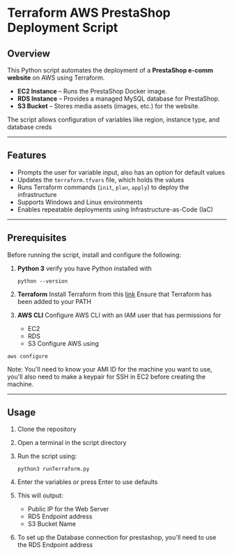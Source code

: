 # Terraform AWS PrestaShop Deployment Script

## Overview

This Python script automates the deployment of a **PrestaShop e-comm website** on AWS using Terraform.

- **EC2 Instance** – Runs the PrestaShop Docker image.
- **RDS Instance** – Provides a managed MySQL database for PrestaShop.
- **S3 Bucket** – Stores media assets (images, etc.) for the website.

The script allows configuration of variables like region, instance type, and database creds


---


## Features

- Prompts the user for variable input, also has an option for default values
- Updates the `terraform.tfvars` file, which holds the values 
- Runs Terraform commands (`init`, `plan`, `apply`) to deploy the infrastructure
- Supports Windows and Linux environments
- Enables repeatable deployments using Infrastructure-as-Code (IaC)


---


## Prerequisites

Before running the script, install and configure the following:

1. **Python 3**
   verify you have Python installed with
   ```
   python --version
   ```

2. **Terraform**
   Install Terraform from this [link](https://developer.hashicorp.com/terraform/install)
   Ensure that Terraform has been added to your PATH
   
3. **AWS CLI**
   Configure AWS CLI with an IAM user that has permissions for
   - EC2
   - RDS
   - S3
   Configure AWS using
  ```
  aws configure
  ```

Note: You'll need to know your AMI ID for the machine you want to use, you'll also need to make a keypair for SSH in EC2 before creating the machine.


---


## Usage
1. Clone the repository
2. Open a terminal in the script directory
3. Run the script using:
   ```
   python3 runTerraform.py
   ```
4. Enter the variables or press Enter to use defaults
5. This will output:
   - Public IP for the Web Server
   - RDS Endpoint address
   - S3 Bucket Name

6. To set up the Database connection for prestashop, you'll need to use the RDS Endpoint address
